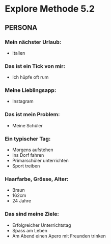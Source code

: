 # **Explore Methode** **5.2**

## **PERSONA**

### Mein nächster Urlaub:
- Italien

### Das ist ein Tick von mir:
- Ich hüpfe oft rum

### Meine Lieblingsapp:
- Instagram

### Das ist mein Problem:
- Meine Schüler

### Ein typischer Tag:
- Morgens aufstehen
- Ins Dorf fahren
- Primarschüler unterrichten
- Sport treiben

### Haarfarbe, Grösse, Alter:
- Braun
- 162cm
- 24 Jahre

### Das sind meine Ziele:
- Erfolgreicher Unterrichtstag
- Spass am Leben
- Am Abend einen Apero mit Freunden trinken

